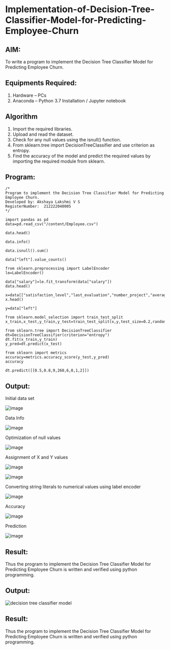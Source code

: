 # Implementation-of-Decision-Tree-Classifier-Model-for-Predicting-Employee-Churn

## AIM:
To write a program to implement the Decision Tree Classifier Model for Predicting Employee Churn.

## Equipments Required:
1. Hardware – PCs
2. Anaconda – Python 3.7 Installation / Jupyter notebook

## Algorithm
1. Import the required libraries.
2. Upload and read the dataset.
3. Check for any null values using the isnull() function.
4. From sklearn.tree import DecisionTreeClassifier and use criterion as entropy.
5. Find the accuracy of the model and predict the required values by importing the required module from sklearn.

## Program:
```
/*
Program to implement the Decision Tree Classifier Model for Predicting Employee Churn.
Developed by: Akshaya Lakshmi V S
RegisterNumber:  212222040005
*/
```
```
import pandas as pd
data=pd.read_csv("/content/Employee.csv")

data.head()

data.info()

data.isnull().sum()

data["left"].value_counts()

from sklearn.preprocessing import LabelEncoder
le=LabelEncoder()

data["salary"]=le.fit_transform(data["salary"])
data.head()

x=data[["satisfaction_level","last_evaluation","number_project","average_montly_hours","time_spend_company","Work_accident","promotion_last_5years","salary"]]
x.head()

y=data["left"]

from sklearn.model_selection import train_test_split
x_train,x_test,y_train,y_test=train_test_split(x,y,test_size=0.2,random_state=100)

from sklearn.tree import DecisionTreeClassifier
dt=DecisionTreeClassifier(criterion="entropy")
dt.fit(x_train,y_train)
y_pred=dt.predict(x_test)

from sklearn import metrics
accuracy=metrics.accuracy_score(y_test,y_pred)
accuracy

dt.predict([[0.5,0.8,9,260,6,0,1,2]])
```
## Output:
Initial data set

![image](https://github.com/Deeksha78/Implementation-of-Decision-Tree-Classifier-Model-for-Predicting-Employee-Churn/assets/128116204/1773bfd7-e1b4-43d0-b660-4d1463ebc483)

Data Info

![image](https://github.com/Deeksha78/Implementation-of-Decision-Tree-Classifier-Model-for-Predicting-Employee-Churn/assets/128116204/9cea1613-cf7a-45db-8ab8-27c835ee13a7)

Optimization of null values

![image](https://github.com/Deeksha78/Implementation-of-Decision-Tree-Classifier-Model-for-Predicting-Employee-Churn/assets/128116204/26ba46fe-9e08-48f5-91ea-601049829e3d)

Assignment of X and Y values

![image](https://github.com/Deeksha78/Implementation-of-Decision-Tree-Classifier-Model-for-Predicting-Employee-Churn/assets/128116204/e9f973fd-03cd-41e7-b849-ed3a9e5d8f7f)

![image](https://github.com/Deeksha78/Implementation-of-Decision-Tree-Classifier-Model-for-Predicting-Employee-Churn/assets/128116204/da4568e5-0f1c-447c-91f2-5673e3d776fe)

Converting string literals to numerical values using label encoder

![image](https://github.com/Deeksha78/Implementation-of-Decision-Tree-Classifier-Model-for-Predicting-Employee-Churn/assets/128116204/137fa543-4d5f-4bc6-88aa-9bc49a9943c6)

Accuracy

![image](https://github.com/Deeksha78/Implementation-of-Decision-Tree-Classifier-Model-for-Predicting-Employee-Churn/assets/128116204/0892ad32-42c3-4db5-9cbb-ae9dfb954f25)

Prediction

![image](https://github.com/Deeksha78/Implementation-of-Decision-Tree-Classifier-Model-for-Predicting-Employee-Churn/assets/128116204/0f463b7b-5271-49a8-b851-b8b7688c27a9)

## Result:
Thus the program to implement the  Decision Tree Classifier Model for Predicting Employee Churn is written and verified using python programming.
## Output:
![decision tree classifier model](sam.png)


## Result:
Thus the program to implement the  Decision Tree Classifier Model for Predicting Employee Churn is written and verified using python programming.
